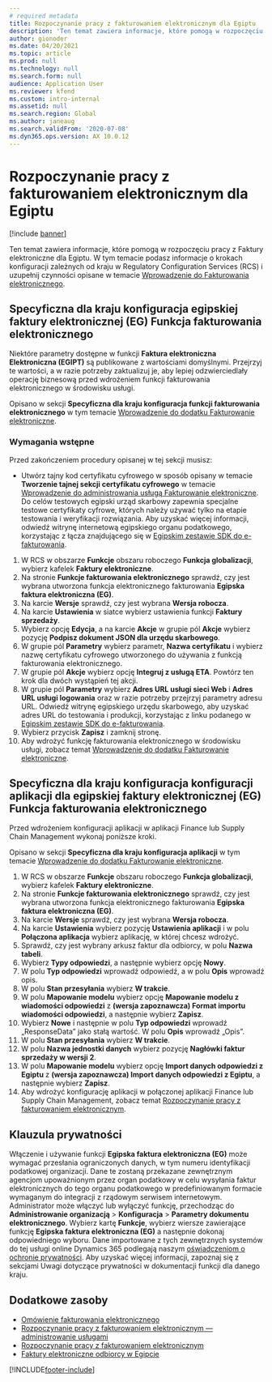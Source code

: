 ```yaml
---
# required metadata
title: Rozpoczynanie pracy z fakturowaniem elektronicznym dla Egiptu
description: 'Ten temat zawiera informacje, które pomogą w rozpoczęciu pracy z funkcją Faktury elektroniczne dla Egiptu w Finance i Supply Chain Management.'
author: gionoder
ms.date: 04/20/2021
ms.topic: article
ms.prod: null
ms.technology: null
ms.search.form: null
audience: Application User
ms.reviewer: kfend
ms.custom: intro-internal
ms.assetid: null
ms.search.region: Global
ms.author: janeaug
ms.search.validFrom: '2020-07-08'
ms.dyn365.ops.version: AX 10.0.12
---
```


# <a name="get-started-with-electronic-invoicing-for-egypt"></a>Rozpoczynanie pracy z fakturowaniem elektronicznym dla Egiptu

[!include [banner](../includes/banner.md)]

Ten temat zawiera informacje, które pomogą w rozpoczęciu pracy z Faktury elektroniczne dla Egiptu. W tym temacie podasz informacje o krokach konfiguracji zależnych od kraju w Regulatory Configuration Services (RCS) i uzupełnij czynności opisane w temacie [Wprowadzenie do Fakturowania elektronicznego](e-invoicing-get-started.md).

## <a name="country-specific-configuration-for-egyptian-electronic-invoice-eg-electronic-invoicing-feature"></a>Specyficzna dla kraju konfiguracja egipskiej faktury elektronicznej (EG) Funkcja fakturowania elektronicznego

Niektóre parametry dostępne w funkcji **Faktura elektroniczna Elektroniczna (EGIPT)** są publikowane z wartościami domyślnymi. Przejrzyj te wartości, a w razie potrzeby zaktualizuj je, aby lepiej odzwierciedlały operację biznesową przed wdrożeniem funkcji fakturowania elektronicznego w środowisku usługi.

Opisano w sekcji **Specyficzna dla kraju konfiguracja funkcji fakturowania elektronicznego** w tym temacie [Wprowadzenie do dodatku Fakturowanie elektroniczne](e-invoicing-get-started.md).

### <a name="prerequisites"></a>Wymagania wstępne

Przed zakończeniem procedury opisanej w tej sekcji musisz:

- Utwórz tajny kod certyfikatu cyfrowego w sposób opisany w temacie **Tworzenie tajnej sekcji certyfikatu cyfrowego** w temacie [Wprowadzenie do administrowania usługą Fakturowanie elektroniczne](e-invoicing-get-started-service-administration.md). Do celów testowych egipski urząd skarbowy zapewnia specjalne testowe certyfikaty cyfrowe, których należy używać tylko na etapie testowania i weryfikacji rozwiązania. Aby uzyskać więcej informacji, odwiedź witrynę internetową egipskiego organu podatkowego, korzystając z łącza znajdującego się w [Egipskim zestawie SDK do e-fakturowania](https://sdk.sit.invoicing.eta.gov.eg/faq/).

1. W RCS w obszarze **Funkcje** obszaru roboczego **Funkcja globalizacji**, wybierz kafelek **Faktury elektroniczne**.
2. Na stronie **Funkcje fakturowania elektronicznego** sprawdź, czy jest wybrana utworzona funkcja elektronicznego fakturowania **Egipska faktura elektroniczna (EG)**.
3. Na karcie **Wersje** sprawdź, czy jest wybrana **Wersja robocza**.
4. Na karcie **Ustawienia** w siatce wybierz ustawienia funkcji **Faktury sprzedaży**.
5. Wybierz opcję **Edycja**, a na karcie **Akcje** w grupie pól **Akcje** wybierz pozycję **Podpisz dokument JSON dla urzędu skarbowego**.
6. W grupie pól **Parametry** wybierz parametr, **Nazwa certyfikatu** i wybierz nazwę certyfikatu cyfrowego utworzonego do używania z funkcją fakturowania elektronicznego.
7. W grupie pól **Akcje** wybierz opcję **Integruj z usługą ETA**. Powtórz ten krok dla dwóch wystąpień tej akcji.
8. W grupie pól **Parametry** wybierz **Adres URL usługi sieci Web** i **Adres URL usługi logowania** oraz w razie potrzeby przejrzyj parametry adresu URL. Odwiedź witrynę egipskiego urzędu skarbowego, aby uzyskać adres URL do testowania i produkcji, korzystając z linku podanego w [Egipskim zestawie SDK do e-fakturowania](https://sdk.sit.invoicing.eta.gov.eg/faq/).
9. Wybierz przycisk **Zapisz** i zamknij stronę.
10. Aby wdrożyć funkcję fakturowania elektronicznego w środowisku usługi, zobacz temat [Wprowadzenie do dodatku Fakturowanie elektroniczne](e-invoicing-get-started.md).

## <a name="country-specific-configuration-of-the-application-setup-for-the-egyptian-electronic-invoice-eg-electronic-invoicing-feature"></a>Specyficzna dla kraju konfiguracja konfiguracji aplikacji dla egipskiej faktury elektronicznej (EG) Funkcja fakturowania elektronicznego

Przed wdrożeniem konfiguracji aplikacji w aplikacji Finance lub Supply Chain Management wykonaj poniższe kroki.

Opisano w sekcji **Specyficzna dla kraju konfiguracja aplikacji** w tym temacie [Wprowadzenie do dodatku Fakturowanie elektroniczne](e-invoicing-get-started.md).

1. W RCS w obszarze **Funkcje** obszaru roboczego **Funkcja globalizacji**, wybierz kafelek **Faktury elektroniczne**.
2. Na stronie **Funkcje fakturowania elektronicznego** sprawdź, czy jest wybrana utworzona funkcja elektronicznego fakturowania **Egipska faktura elektroniczna (EG)**.
3. Na karcie **Wersje** sprawdź, czy jest wybrana **Wersja robocza**.
4. Na karcie **Ustawienia** wybierz pozycję **Ustawienia aplikacji** i w polu **Połączona aplikacja** wybierz aplikację, w której chcesz wdrożyć.
5. Sprawdź, czy jest wybrany arkusz faktur dla odbiorcy, w polu **Nazwa tabeli**.
6. Wybierz **Typy odpowiedzi**, a następnie wybierz opcję **Nowy**.
7. W polu **Typ odpowiedzi** wprowadź odpowiedź, a w polu **Opis** wprowadź opis.
8. W polu **Stan przesyłania** wybierz **W trakcie**.
9. W polu **Mapowanie modelu** wybierz opcję **Mapowanie modelu z wiadomości odpowiedzi** z **(wersja zapoznawcza) Format importu wiadomości odpowiedzi**, a następnie wybierz **Zapisz**.
10. Wybierz **Nowe** i następnie w polu **Typ odpowiedzi** wprowadź „ResponseData” jako stałą wartość. W polu **Opis** wprowadź „Opis”.
11. W polu **Stan przesyłania** wybierz **W trakcie**.
12. W polu **Nazwa jednostki danych** wybierz pozycję **Nagłówki faktur sprzedaży w wersji 2**.
13. W polu **Mapowanie modelu** wybierz opcję **Import danych odpowiedzi z Egiptu** z **(wersja zapoznawcza) Import danych odpowiedzi z Egiptu**, a następnie wybierz **Zapisz**.
14. Aby wdrożyć konfigurację aplikacji w połączonej aplikacji Finance lub Supply Chain Management, zobacz temat [Rozpoczynanie pracy z fakturowaniem elektronicznym](e-invoicing-get-started.md).

## <a name="privacy-notice"></a>Klauzula prywatności

Włączenie i używanie funkcji **Egipska faktura elektroniczna (EG)** może wymagać przesłania ograniczonych danych, w tym numeru identyfikacji podatkowej organizacji. Dane te zostaną przekazane zewnętrznym agencjom upoważnionym przez organ podatkowy w celu wysyłania faktur elektronicznych do tego organu podatkowego w predefiniowanym formacie wymaganym do integracji z rządowym serwisem internetowym. Administrator może włączyć lub wyłączyć funkcję, przechodząc do **Administrowanie organizacją** > **Konfiguracja** > **Parametry dokumentu elektronicznego**. Wybierz kartę **Funkcje**, wybierz wiersze zawierające funkcję **Egipska faktura elektroniczna (EG)** a następnie dokonaj odpowiedniego wyboru. Dane importowane z tych zewnętrznych systemów do tej usługi online Dynamics 365 podlegają naszym [oświadczeniom o ochronie prywatności](https://go.microsoft.com/fwlink/?LinkId=512132). Aby uzyskać więcej informacji, zapoznaj się z sekcjami Uwagi dotyczące prywatności w dokumentacji funkcji dla danego kraju.

## <a name="additional-resources"></a>Dodatkowe zasoby

- [Omówienie fakturowania elektronicznego](e-invoicing-service-overview.md)
- [Rozpoczynanie pracy z fakturowaniem elektronicznym — administrowanie usługami](e-invoicing-get-started-service-administration.md)
- [Rozpoczynanie pracy z fakturowaniem elektronicznym](e-invoicing-get-started.md)
- [Faktury elektroniczne odbiorcy w Egipcie](emea-egy-e-invoices.md)


[!INCLUDE[footer-include](../../includes/footer-banner.md)]
